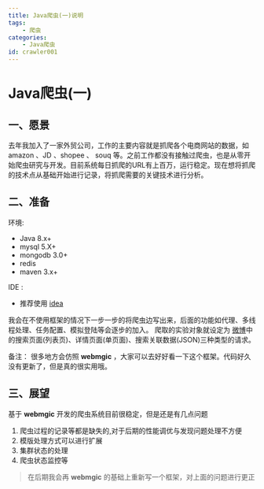 ```yaml
---
title: Java爬虫(一)说明
tags: 
    - 爬虫
categories:
    - Java爬虫
id: crawler001
---
```


# Java爬虫(一)

## 一、愿景
去年我加入了一家外贸公司，工作的主要内容就是抓爬各个电商网站的数据，如 amazon 、JD 、shopee 、 souq 等。之前工作都没有接触过爬虫，也是从零开始爬虫研究与开发。目前系统每日抓爬的URL有上百万，运行稳定。现在想将抓爬的技术点从基础开始进行记录，将抓爬需要的关键技术进行分析。
## 二、准备
环境:
- Java 8.x+
- mysql 5.X+ 
- mongodb 3.0+ 
- redis
- maven 3.x+

IDE : 
- 推荐使用 [idea](https://www.jetbrains.com/idea/)

我会在不使用框架的情况下一步一步的将爬虫边写出来，后面的功能如代理、多线程处理、任务配置、模拟登陆等会逐步的加入。
爬取的实验对象就设定为 [微博](https://weibo.com)中的搜索页面(列表页)、详情页面(单页面)、搜索关联数据(JSON)三种类型的请求。

备注：
很多地方会仿照 **webmgic** ，大家可以去好好看一下这个框架。代码好久没有更新了，但是真的很实用哦。

## 三、展望
基于 **webmgic** 开发的爬虫系统目前很稳定，但是还是有几点问题
1. 爬虫过程的记录等都是缺失的,对于后期的性能调优与发现问题处理不方便
2. 模版处理方式可以进行扩展
3. 集群状态的处理
4. 爬虫状态监控等
> 在后期我会再 **webmgic** 的基础上重新写一个框架，对上面的问题进行更正
